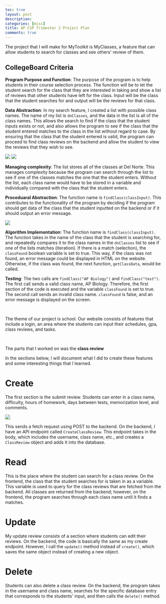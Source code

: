 ```yaml
---
toc: true
layout: post
description: 
categories: [misc]
title: AP CSP Trimester 2 Project Plan
comments: true
---
```


The project that I will make for MyToolkit is MyClasses, a feature that can allow students to search for classes and see others' review of them. 

## CollegeBoard Criteria

**Program Purpose and Function**: The purpose of the program is to help students in their course selection process. The function will be to let the student search for the class that they are interested in taking and show a list of reviews that other students have left for the class. Input will be the class that the student searches for and output will be the reviews for that class.

**Data Abstraction**: In my search feature, I created a list with possible class names. The name of my list is `dnClasses`, and the data in the list is all of the class names. This allows the search to find if the class that the student inputs exists or not, and also allows the program to see if the class that the student entered matches to the class in the list without regard to case. By ensuring that the class that the student entered is valid, the program can proceed to find class reviews on the backend and allow the student to view the reviews that they wish to see.


<img src="{{site.baseurl}}/images/list.jpg">

<img src="{{site.baseurl}}/images/list2.jpg">

**Managing complexity**: The list stores all of the classes at Del Norte. This manages complexity because the program can search through the list to see if one of the classes matches the one that the student enters. Without the list, each class name would have to be stored in a variable and individually compared with the class that the student enters.

**Proceduaral Abstraction**: The function name is `findClass(classInput)`. This contributes to the functionality of the program by deciding if the program should get data of the class that the student inputted on the backend or if it should output an error message. 

<img src="{{site.baseurl}}/images/algorithm.jpg">

**Algorithm Implementation**: The function name is `findClass(classInput)`. The function takes in the name of the class that the student is searching for, and repeatedly compares it to the class names in the `dnClasses` list to see if one of the lists matches (iteration). If there is a match (selection), the `classFound` boolean variable is set to true. This way, if the class was not found, an error message could be displayed in HTML on the website. Otherwise, if the class was found, the next function, `getClassData`, would be called.

**Testing**: The two calls are `findClass("AP Biology")` and `findClass("test")`. The first call sends a valid class name, AP Biology. Therefore, the first section of the code is executed and the variable `classFound` is set to true. The second call sends an invalid class name. `classFound` is false, and an error message is displayed on the screen.

<br>

The theme of our project is school. Our website consists of features that include a login, an area where the students can input their schedules, gpa, class reviews, and tasks.

<br>

The parts that I worked on was the **class review**

In the sections below, I will document what I did to create these features and some interesting things that I learned.

# Create

The first section is the submit review. Students can enter in a class name, difficulty, hours of homework, days between tests, memorization level, and comments.


<img src="{{site.baseurl}}/images/create.jpg">

This sends a fetch request using POST to the backend. On the backend, I have an API endpoint called `CreateClassReview`. This endpoint takes in the body, which includes the username, class name, etc., and creates a `ClassReview` object and adds it into the database.

# Read

This is the place where the student can search for a class review. On the frontend, the class that the student searches for is taken in as a variable. This variable is used to query for the class reviews that are fetched from the backend. All classes are returned from the backend; however, on the frontend, the program searches through each class name until it finds a matches.

# Update

My update review consists of a section where students can edit their reviews. On the backend, the code is basically the same as my create endpoint. However, I call the `update()` method instead of `create()`, which saves the same object instead of creating a new object.

# Delete

Students can also delete a class review. On the backend, the program takes in the username and class name, searches for the specific database entry that corresponds to the students' input, and then calls the `delete()` method.